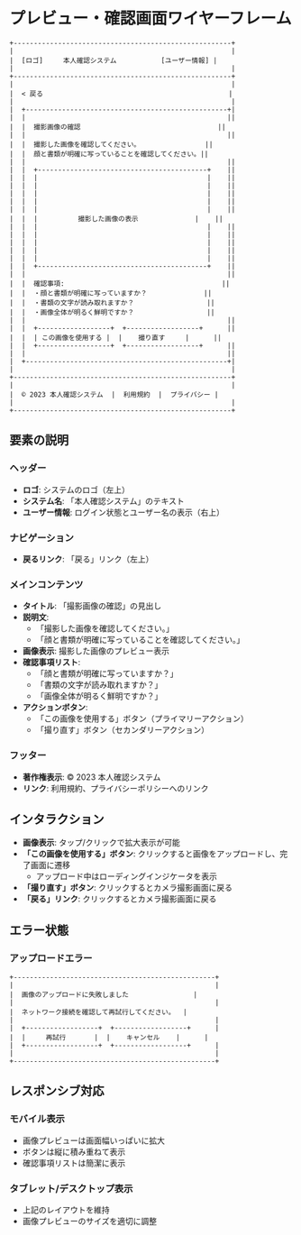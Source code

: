 # プレビュー・確認画面ワイヤーフレーム

```
+------------------------------------------------------+
|                                                      |
|  [ロゴ]     本人確認システム           [ユーザー情報] |
|                                                      |
+------------------------------------------------------+
|                                                      |
|  < 戻る                                              |
|                                                      |
|  +--------------------------------------------------+|
|  |                                                  ||
|  |  撮影画像の確認                                  ||
|  |                                                  ||
|  |  撮影した画像を確認してください。                ||
|  |  顔と書類が明確に写っていることを確認してください。||
|  |                                                  ||
|  |  +------------------------------------------+    ||
|  |  |                                          |    ||
|  |  |                                          |    ||
|  |  |                                          |    ||
|  |  |                                          |    ||
|  |  |                                          |    ||
|  |  |          撮影した画像の表示              |    ||
|  |  |                                          |    ||
|  |  |                                          |    ||
|  |  |                                          |    ||
|  |  |                                          |    ||
|  |  |                                          |    ||
|  |  +------------------------------------------+    ||
|  |                                                  ||
|  |  確認事項:                                       ||
|  |  ・顔と書類が明確に写っていますか？              ||
|  |  ・書類の文字が読み取れますか？                  ||
|  |  ・画像全体が明るく鮮明ですか？                  ||
|  |                                                  ||
|  |  +------------------+  +------------------+      ||
|  |  | この画像を使用する |  |    撮り直す     |      ||
|  |  +------------------+  +------------------+      ||
|  |                                                  ||
|  +--------------------------------------------------+|
|                                                      |
+------------------------------------------------------+
|                                                      |
|  © 2023 本人確認システム  |  利用規約  |  プライバシー |
|                                                      |
+------------------------------------------------------+
```

## 要素の説明

### ヘッダー
- **ロゴ**: システムのロゴ（左上）
- **システム名**: 「本人確認システム」のテキスト
- **ユーザー情報**: ログイン状態とユーザー名の表示（右上）

### ナビゲーション
- **戻るリンク**: 「戻る」リンク（左上）

### メインコンテンツ
- **タイトル**: 「撮影画像の確認」の見出し
- **説明文**: 
  - 「撮影した画像を確認してください。」
  - 「顔と書類が明確に写っていることを確認してください。」
- **画像表示**: 撮影した画像のプレビュー表示
- **確認事項リスト**:
  - 「顔と書類が明確に写っていますか？」
  - 「書類の文字が読み取れますか？」
  - 「画像全体が明るく鮮明ですか？」
- **アクションボタン**:
  - 「この画像を使用する」ボタン（プライマリーアクション）
  - 「撮り直す」ボタン（セカンダリーアクション）

### フッター
- **著作権表示**: © 2023 本人確認システム
- **リンク**: 利用規約、プライバシーポリシーへのリンク

## インタラクション

- **画像表示**: タップ/クリックで拡大表示が可能
- **「この画像を使用する」ボタン**: クリックすると画像をアップロードし、完了画面に遷移
  - アップロード中はローディングインジケータを表示
- **「撮り直す」ボタン**: クリックするとカメラ撮影画面に戻る
- **「戻る」リンク**: クリックするとカメラ撮影画面に戻る

## エラー状態

### アップロードエラー
```
+--------------------------------------------------+
|                                                  |
|  画像のアップロードに失敗しました                |
|                                                  |
|  ネットワーク接続を確認して再試行してください。  |
|                                                  |
|  +------------------+  +------------------+      |
|  |     再試行       |  |    キャンセル    |      |
|  +------------------+  +------------------+      |
|                                                  |
+--------------------------------------------------+
```

## レスポンシブ対応

### モバイル表示
- 画像プレビューは画面幅いっぱいに拡大
- ボタンは縦に積み重ねて表示
- 確認事項リストは簡潔に表示

### タブレット/デスクトップ表示
- 上記のレイアウトを維持
- 画像プレビューのサイズを適切に調整 